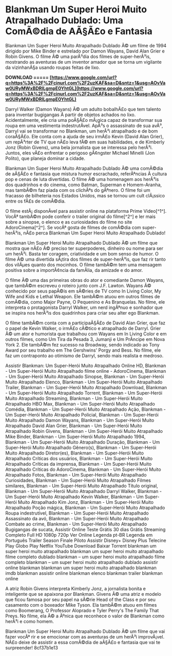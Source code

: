 
 
# Blankman Um Super Heroi Muito Atrapalhado Dublado: Uma ComÃ©dia de AÃ§Ã£o e Fantasia
 
Blankman Um Super Heroi Muito Atrapalhado Dublado Ã© um filme de 1994 dirigido por Mike Binder e estrelado por Damon Wayans, David Alan Grier e Robin Givens. O filme Ã© uma parÃ³dia dos filmes de super-herÃ³is, mostrando as aventuras de um inventor amador que se torna um vigilante da vizinhanÃ§a usando roupas feitas de lixo.
 
**DOWNLOAD ===== [https://www.google.com/url?q=https%3A%2F%2Fcinurl.com%2F2uzKAF&sa=D&sntz=1&usg=AOvVaw0URyMWxBDRILgmpE0YhtGL](https://www.google.com/url?q=https%3A%2F%2Fcinurl.com%2F2uzKAF&sa=D&sntz=1&usg=AOvVaw0URyMWxBDRILgmpE0YhtGL)**


 
Darryl Walker (Damon Wayans) Ã© um adulto bobalhÃ£o que tem talento para inventar bugigangas Ã  partir de objetos achados no lixo. Acidentalmente, ele cria uma poÃ§Ã£o mÃ¡gica capaz de transformar sua roupa em uma vestimenta indestrutÃ­vel. ApÃ³s o assassinato de sua avÃ³, Darryl vai se transformar no Blankman, um herÃ³i atrapalhado e de bom coraÃ§Ã£o. Ele conta com a ajuda de seu irmÃ£o Kevin (David Alan Grier), um repÃ³rter de TV que nÃ£o leva fÃ© em suas habilidades, e de Kimberly Jonz (Robin Givens), uma bela jornalista que se interessa pelo herÃ³i. Juntos, eles vÃ£o enfrentar o perigoso gÃ¢ngster Michael Minelli (Jon Polito), que planeja dominar a cidade.
 
Blankman Um Super Heroi Muito Atrapalhado Dublado Ã© uma comÃ©dia de aÃ§Ã£o e fantasia que mistura humor escrachado, referÃªncias Ã  cultura pop e cenas de luta divertidas. O filme Ã© uma homenagem aos herÃ³is dos quadrinhos e do cinema, como Batman, Superman e Homem-Aranha, mas tambÃ©m faz piada com os clichÃªs do gÃªnero. O filme foi um fracasso de bilheteria nos Estados Unidos, mas se tornou um cult clÃ¡ssico entre os fÃ£s de comÃ©dia.
 
O filme estÃ¡ disponÃ­vel para assistir online na plataforma Prime Video[^1^]. VocÃª tambÃ©m pode conferir o trailer original do filme[^2^] e ler mais sobre a sinopse, o elenco e as curiosidades do filme no site AdoroCinema[^2^]. Se vocÃª gosta de filmes de comÃ©dia com super-herÃ³is, nÃ£o perca Blankman Um Super Heroi Muito Atrapalhado Dublado!
  
Blankman Um Super Heroi Muito Atrapalhado Dublado Ã© um filme que mostra que nÃ£o Ã© preciso ter superpoderes, dinheiro ou nome para ser um herÃ³i. Basta ter coragem, criatividade e um bom senso de humor. O filme Ã© uma divertida sÃ¡tira dos filmes de super-herÃ³is, que faz rir tanto dos vilÃµes quanto dos mocinhos. O filme tambÃ©m tem uma mensagem positiva sobre a importÃ¢ncia da famÃ­lia, da amizade e do amor.
 
O filme Ã© uma das primeiras obras do ator e comediante Damon Wayans, que tambÃ©m escreveu o roteiro junto com J.F. Lawton. Wayans Ã© conhecido por seus papÃ©is em sÃ©ries de TV como In Living Color, My Wife and Kids e Lethal Weapon. Ele tambÃ©m atuou em outros filmes de comÃ©dia, como Major Payne, O Pequenino e As Branquelas. No filme, ele interpreta o protagonista Darryl Walker, um nerd ingÃªnuo e sonhador que se inspira nos herÃ³is dos quadrinhos para criar seu alter ego Blankman.
 
O filme tambÃ©m conta com a participaÃ§Ã£o de David Alan Grier, que faz o papel de Kevin Walker, o irmÃ£o cÃ©tico e atrapalhado de Darryl. Grier Ã© um ator e humorista que trabalhou com Wayans em In Living Color e em outros filmes, como Um Tira da Pesada 3, Jumanji e Um PrÃ­ncipe em Nova York 2. Ele tambÃ©m fez sucesso na Broadway, sendo indicado ao Tony Award por seu trabalho em The Gershwins' Porgy and Bess. No filme, ele faz um contraponto ao otimismo de Darryl, sendo mais realista e medroso.
 
Assistir Blankman: Um Super-Herói Muito Atrapalhado Online HD,  Blankman - Um Super-Herói Muito Atrapalhado filme online - AdoroCinema,  Blankman - Um Super-Herói Muito Atrapalhado Sinopse,  Blankman - Um Super-Herói Muito Atrapalhado Elenco,  Blankman - Um Super-Herói Muito Atrapalhado Trailer,  Blankman - Um Super-Herói Muito Atrapalhado Download,  Blankman - Um Super-Herói Muito Atrapalhado Torrent,  Blankman - Um Super-Herói Muito Atrapalhado Streaming,  Blankman - Um Super-Herói Muito Atrapalhado HBO Max,  Blankman - Um Super-Herói Muito Atrapalhado Comédia,  Blankman - Um Super-Herói Muito Atrapalhado Ação,  Blankman - Um Super-Herói Muito Atrapalhado Policial,  Blankman - Um Super-Herói Muito Atrapalhado Damon Wayans,  Blankman - Um Super-Herói Muito Atrapalhado David Alan Grier,  Blankman - Um Super-Herói Muito Atrapalhado Robin Givens,  Blankman - Um Super-Herói Muito Atrapalhado Mike Binder,  Blankman - Um Super-Herói Muito Atrapalhado 1994,  Blankman - Um Super-Herói Muito Atrapalhado Duração,  Blankman - Um Super-Herói Muito Atrapalhado Gênero(s),  Blankman - Um Super-Herói Muito Atrapalhado Diretor(es),  Blankman - Um Super-Herói Muito Atrapalhado Críticas dos usuários,  Blankman - Um Super-Herói Muito Atrapalhado Críticas da imprensa,  Blankman - Um Super-Herói Muito Atrapalhado Críticas do AdoroCinema,  Blankman - Um Super-Herói Muito Atrapalhado Fotos,  Blankman - Um Super-Herói Muito Atrapalhado Curiosidades,  Blankman - Um Super-Herói Muito Atrapalhado Filmes similares,  Blankman - Um Super-Herói Muito Atrapalhado Título original,  Blankman - Um Super-Herói Muito Atrapalhado Darryl Walker,  Blankman - Um Super-Herói Muito Atrapalhado Kevin Walker,  Blankman - Um Super-Herói Muito Atrapalhado Kim Jonz,  Blankman - Um Super-Herói Muito Atrapalhado Poção mágica,  Blankman - Um Super-Herói Muito Atrapalhado Roupa indestrutível,  Blankman - Um Super-Herói Muito Atrapalhado Assassinato da avó,  Blankman - Um Super-Herói Muito Atrapalhado Combate ao crime,  Blankman - Um Super-Herói Muito Atrapalhado Bugigangas de sucata,  Assistir Online Teste Grátis 30 dias Grátis Streaming Completo Full HD 1080p 720p Ver Online Legenda pt-BR Legenda em Português Trailer Season Finale Piloto Assistir Disney+ Disney Plus Telecine Play Globo Play Netflix YouTube Download Baixar Torrent blankman um super heroi muito atrapalhado blankman um super heroi muito atrapalhado filme completo dublado blankman – um super heroi muito atrapalhado filme completo blankman – um super heroi muito atrapalhado dublado assistir online blankman blankman um super heroi muito atrapalhado blankman imdb blankman assistir online blankman elenco blankman trailer blankman online
 
A atriz Robin Givens interpreta Kimberly Jonz, a jornalista bonita e inteligente que se apaixona por Blankman. Givens Ã© uma atriz e modelo que ficou famosa por seu papel na sÃ©rie Head of the Class e por seu casamento com o boxeador Mike Tyson. Ela tambÃ©m atuou em filmes como Boomerang, O Professor Aloprado e Tyler Perry's The Family That Preys. No filme, ela Ã© a Ãºnica que reconhece o valor de Blankman como herÃ³i e como homem.
 
Blankman Um Super Heroi Muito Atrapalhado Dublado Ã© um filme que vai fazer vocÃª rir e se emocionar com as aventuras de um herÃ³i improvÃ¡vel. NÃ£o deixe de assistir a essa comÃ©dia de aÃ§Ã£o e fantasia que vai te surpreender!
 8cf37b1e13
 
